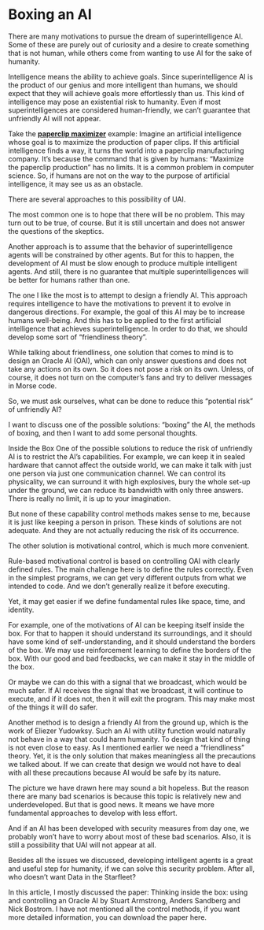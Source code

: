 # Boxing an AI

There are many motivations to pursue the dream of superintelligence AI. Some of these are purely out of curiosity and a desire to create something that is not human, while others come from wanting to use AI for the sake of humanity.

Intelligence means the ability to achieve goals. Since superintelligence AI is the product of our genius and more intelligent than humans, we should expect that they will achieve goals more effortlessly than us. This kind of intelligence may pose an existential risk to humanity. Even if most superintelligences are considered human-friendly, we can’t guarantee that unfriendly AI will not appear.

Take the [**paperclip maximizer**](https://www.lesswrong.com/tag/paperclip-maximizer) example: Imagine an artificial intelligence whose goal is to maximize the production of paper clips. If this artificial intelligence finds a way, it turns the world into a paperclip manufacturing company. It’s because the command that is given by humans: “Maximize the paperclip production” has no limits. It is a common problem in computer science. So, if humans are not on the way to the purpose of artificial intelligence, it may see us as an obstacle.

There are several approaches to this possibility of UAI.

The most common one is to hope that there will be no problem. This may turn out to be true, of course. But it is still uncertain and does not answer the questions of the skeptics.

Another approach is to assume that the behavior of superintelligence agents will be constrained by other agents. But for this to happen, the development of AI must be slow enough to produce multiple intelligent agents. And still, there is no guarantee that multiple superintelligences will be better for humans rather than one.

The one I like the most is to attempt to design a friendly AI. This approach requires intelligence to have the motivations to prevent it to evolve in dangerous directions. For example, the goal of this AI may be to increase humans well-being. And this has to be applied to the first artificial intelligence that achieves superintelligence. In order to do that, we should develop some sort of “friendliness theory”.

While talking about friendliness, one solution that comes to mind is to design an Oracle AI (OAI), which can only answer questions and does not take any actions on its own. So it does not pose a risk on its own. Unless, of course, it does not turn on the computer’s fans and try to deliver messages in Morse code.

So, we must ask ourselves, what can be done to reduce this “potential risk” of unfriendly AI?

I want to discuss one of the possible solutions: “boxing” the AI, the methods of boxing, and then I want to add some personal thoughts.

Inside the Box
One of the possible solutions to reduce the risk of unfriendly AI is to restrict the AI’s capabilities. For example, we can keep it in sealed hardware that cannot affect the outside world, we can make it talk with just one person via just one communication channel. We can control its physicality, we can surround it with high explosives, bury the whole set-up under the ground, we can reduce its bandwidth with only three answers. There is really no limit, it is up to your imagination.

But none of these capability control methods makes sense to me, because it is just like keeping a person in prison. These kinds of solutions are not adequate. And they are not actually reducing the risk of its occurrence.

The other solution is motivational control, which is much more convenient.

Rule-based motivational control is based on controlling OAI with clearly defined rules. The main challenge here is to define the rules correctly. Even in the simplest programs, we can get very different outputs from what we intended to code. And we don’t generally realize it before executing.

Yet, it may get easier if we define fundamental rules like space, time, and identity.

For example, one of the motivations of AI can be keeping itself inside the box. For that to happen it should understand its surroundings, and it should have some kind of self-understanding, and it should understand the borders of the box. We may use reinforcement learning to define the borders of the box. With our good and bad feedbacks, we can make it stay in the middle of the box.

Or maybe we can do this with a signal that we broadcast, which would be much safer. If AI receives the signal that we broadcast, it will continue to execute, and if it does not, then it will exit the program. This may make most of the things it will do safer.

Another method is to design a friendly AI from the ground up, which is the work of Eliezer Yudowksy. Such an AI with utility function would naturally not behave in a way that could harm humanity. To design that kind of thing is not even close to easy. As I mentioned earlier we need a “friendliness” theory. Yet, it is the only solution that makes meaningless all the precautions we talked about. If we can create that design we would not have to deal with all these precautions because AI would be safe by its nature.

The picture we have drawn here may sound a bit hopeless. But the reason there are many bad scenarios is because this topic is relatively new and underdeveloped. But that is good news. It means we have more fundamental approaches to develop with less effort.

And if an AI has been developed with security measures from day one, we probably won’t have to worry about most of these bad scenarios. Also, it is still a possibility that UAI will not appear at all.

Besides all the issues we discussed, developing intelligent agents is a great and useful step for humanity, if we can solve this security problem. After all, who doesn’t want Data in the Starfleet?

In this article, I mostly discussed the paper: Thinking inside the box: using and controlling an Oracle AI by Stuart Armstrong, Anders Sandberg and Nick Bostrom. I have not mentioned all the control methods, if you want more detailed information, you can download the paper here.